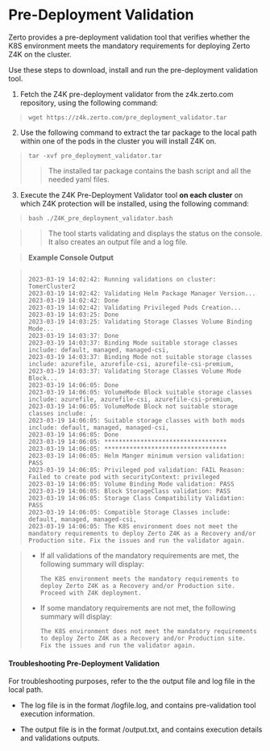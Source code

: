 # Pre-Deployment Validation

Zerto provides a pre-deployment validation tool that verifies whether the K8S environment meets the mandatory requirements for deploying Zerto Z4K on the cluster.

Use these steps to download, install and run the pre-deployment validation tool.

1. Fetch the Z4K pre-deployment validator from the z4k.zerto.com repository, using the following command: 

>  ```
>  wget https://z4k.zerto.com/pre_deployment_validator.tar
>  ```

2. Use the following command to extract the tar package to the local path within one of the pods in the cluster you will install Z4K on. 

>  ```
>  tar -xvf pre_deployment_validator.tar
>  ```
>> The installed tar package contains the bash script and all the needed yaml files. 

3. Execute the Z4K Pre-Deployment Validator tool **on each cluster** on which Z4K protection will be installed, using the following command:

>  ``
>  bash ./Z4K_pre_deployment_validator.bash
>  ``

>>  The tool starts validating and displays the status on the console. It also creates an output file and a log file.

  
>  **Example Console Output**

>  ```
>  
>  2023-03-19 14:02:42: Running validations on cluster: TomerCluster2
>  2023-03-19 14:02:42: Validating Helm Package Manager Version...
>  2023-03-19 14:02:42: Done
>  2023-03-19 14:02:42: Validating Privileged Pods Creation...
> 2023-03-19 14:03:25: Done
> 2023-03-19 14:03:25: Validating Storage Classes Volume Binding Mode...
> 2023-03-19 14:03:37: Done
> 2023-03-19 14:03:37: Binding Mode suitable storage classes include: default, managed, managed-csi,
>  2023-03-19 14:03:37: Binding Mode not suitable storage classes include: azurefile, azurefile-csi, azurefile-csi-premium,
> 2023-03-19 14:03:37: Validating Storage Classes Volume Mode Block...
> 2023-03-19 14:06:05: Done
> 2023-03-19 14:06:05: VolumeMode Block suitable storage classes include: azurefile, azurefile-csi, azurefile-csi-premium,
> 2023-03-19 14:06:05: VolumeMode Block not suitable storage classes include: ,
> 2023-03-19 14:06:05: Suitable storage classes with both mods include: default, managed, managed-csi,
> 2023-03-19 14:06:05: Done
> 2023-03-19 14:06:05: **********************************
> 2023-03-19 14:06:05: **********************************
> 2023-03-19 14:06:05: Helm Manger minimum version validation: PASS
> 2023-03-19 14:06:05: Privileged pod validation: FAIL Reason: Failed to create pod with securityContext: privileged
> 2023-03-19 14:06:05: Volume Binding Mode validation: PASS
> 2023-03-19 14:06:05: Block StorageClass validation: PASS
> 2023-03-19 14:06:05: Storage Class Compatibility Validation: PASS
> 2023-03-19 14:06:05: Compatible Storage Classes include: default, managed, managed-csi,
> 2023-03-19 14:06:05: The K8S environment does not meet the mandatory requirements to deploy Zerto Z4K as a Recovery and/or Production site. Fix the issues and run the validator again.
> ```


>  - If all validations of the mandatory requirements are met, the following summary will display:
>  
>    ```
>    The K8S environment meets the mandatory requirements to deploy Zerto Z4K as a Recovery and/or Production site. 
>    Proceed with Z4K deployment.
>    ```
>  - If some mandatory requirements are not met, the following summary will display:
>  
>    ```
>    The K8S environment does not meet the mandatory requirements to deploy Zerto Z4K as a Recovery and/or Production site. 
>    Fix the issues and run the validator again.
>    ```

#### Troubleshooting Pre-Deployment Validation

For troubleshooting purposes, refer to the the output file and log file in the local path.
  
- The log file is in the format <clusterName><datetime>/logfile.log, and contains pre-validation tool execution information.

- The output file is in the format <clusterName><datetime>/output.txt, and contains execution details and validations outputs.

